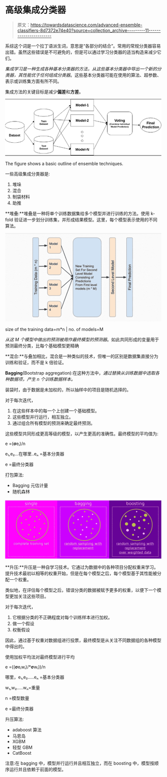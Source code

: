 # 高级集成分类器

> 原文：<https://towardsdatascience.com/advanced-ensemble-classifiers-8d7372e74e40?source=collection_archive---------11----------------------->

系综这个词是一个拉丁语派生词，意思是“各部分的结合”。常用的常规分类器容易出错。虽然这些错误是不可避免的，但是可以通过学习分类器的适当构造来减少它们。

*集成学习是一种生成各种基本分类器的方法，从这些基本分类器中导出一个新的分类器，其性能优于任何组成分类器*。这些基本分类器可能在使用的算法、超参数、表示或训练集方面有所不同。

集成方法的关键目标是减少**偏差**和**方差**。

![](img/2abe6a37e7eb8259d6d21224309d66a9.png)

The figure shows a basic outline of ensemble techniques.

一些高级集成分类器是:

1.  堆垛
2.  混合
3.  制袋材料
4.  助推

**堆叠:**堆叠是一种将单个训练数据集给多个模型并进行训练的方法。使用 k-fold 验证进一步划分训练集，并形成结果模型。这里，每个模型表示使用的不同算法。

![](img/7a2bb54b5cb5dccc347bfd2000298afa.png)

size of the training data=m*n | no. of models=M

*从这 M 个模型中做出的预测被用作最终模型的预测器*。如此共同形成的变量用于预测最终分类，比每个基础模型更精确

**混合:**与叠加相比，混合是一种类似的技术，但唯一的区别是数据集直接分为训练和验证，而不是 k 倍验证。

**Bagging**(Bootstrap aggregation):在这种方法中，*通过替换从训练数据中选取各种数据项，产生 n 个训练数据样本。*

装袋时，由于数据是未加权的，所以抽样中的项目是随机选择的。

对于每次迭代，

1.  在这些样本中的每一个上创建一个基础模型。
2.  这些模型并行运行，相互独立。
3.  通过组合所有模型的预测来确定最终预测。

这些模型共同形成更高等级的模型，以产生更高的准确性。最终模型的平均值为:

e =(**σ**eᵢ)/n

e₁,e₂…在哪里..eₙ =基本分类器

e =最终分类器

打包算法:

*   Bagging 元估计量
*   随机森林

![](img/27c9ed0a8a1d67b1b13acc65500b5377.png)

**升压:**升压是一种自学习技术。它通过为数据中的各种项目分配权重来学习。提升技术最初以相等的权重开始，但是在每个模型之后，每个模型基于其性能被分配一个权重。

类似地，在评估每个模型之后，错误分类的数据被赋予更多的权重，以便下一个模型更加关注这些项目。

对于每次迭代，

1.  它根据分类的不正确程度对每个训练样本进行加权。
2.  做一个假设
3.  权衡假设

因此，通过基于权重对数据组进行投票，最终模型是从关注不同数据组的各种模型中得出的。

使用加权平均法对最终模型进行平均

e =((**σ**eᵢwᵢ)/***σ**wᵢ))/n

哪里，e₁,e₂…..eₙ =基本分类器

w₁,w₂…..wₙ=重量

n =模型数量

e =最终分类器

升压算法:

*   adaboost 算法
*   马恩岛
*   XGBM
*   轻型 GBM
*   CatBoost

注意:在 bagging 中，模型并行运行并且相互独立，而在 boosting 中，模型按顺序运行并且依赖于前面的模型。
